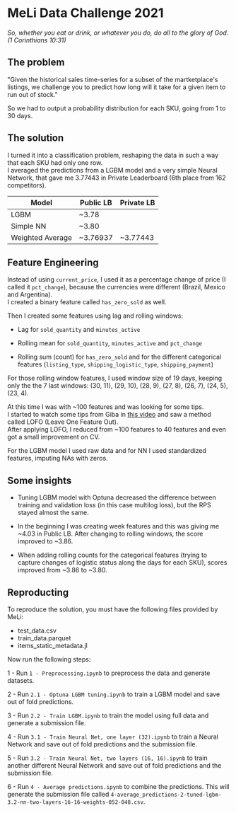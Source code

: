 # MeLi Data Challenge 2021

*So, whether you eat or drink, or whatever you do, do all to the glory of God. (1 Corinthians 10:31)*

## The problem   
"Given the historical sales time-series for a subset of the martketplace's listings, we challenge you to predict how long will it take for a given item to run out of stock."     

So we had to output a probability distribution for each SKU, going from 1 to 30 days.   


## The solution    
I turned it into a classification problem, reshaping the data in such a way that
each SKU had only one row.    
I averaged the predictions from a LGBM model and a very simple Neural Network, that gave me 3.77443 in Private Leaderboard (6th place from 162 competitors).    
     

| Model     	    | Public LB 	| Private LB 	|
|-------------------|---------------|---------------|
| LGBM      	    | ~3.78     	|           	|
| Simple NN 	    | ~3.80     	|           	|
| Weighted Average	| ~3.76937  	| ~3.77443   	|



## Feature Engineering    
Instead of using `current_price`, I used it as a percentage change of price (I called it `pct_change`), because the currencies were different (Brazil, Mexico and Argentina).   
I created a binary feature called `has_zero_sold` as well.

Then I created some features using lag and rolling windows:

- Lag for `sold_quantity` and `minutes_active`

- Rolling mean for `sold_quantity`, `minutes_active` and `pct_change` 

- Rolling sum (count) for `has_zero_sold` and for the different categorical features (`listing_type`, `shipping_logistic_type`, `shipping_payment`)

For those rolling window features, I used window size of 19 days, keeping only the the 7 last windows: (30, 11), (29, 10), (28, 9), (27, 8), (26, 7), (24, 5), (23, 4).

At this time I was with ~100 features and was looking for some tips.        
I started to watch some tips from Giba in [this video](https://www.youtube.com/watch?v=RtqtM1UJfZc) and saw a method called LOFO (Leave One Feature Out).   
After applying LOFO, I reduced from ~100 features to 40 features and even got a small improvement on CV.    

For the LGBM model I used raw data and for NN I used standardized features, imputing NAs with zeros.

## Some insights
- Tuning LGBM model with Optuna decreased the difference between training and validation loss (in this case multilog loss), but the RPS stayed almost the same.   

- In the beginning I was creating week features and this was giving me ~4.03 in Public LB. After changing to rolling windows, the score improved to ~3.86. 

- When adding rolling counts for the categorical features (trying to capture changes of logistic status along the days for each SKU), scores improved from ~3.86 to ~3.80. 


## Reproducting    
To reproduce the solution, you must have the following files provided by MeLi:

- test_data.csv
- train_data.parquet
- items_static_metadata.jl

Now run the following steps:

1 - Run `1 - Preprocessing.ipynb` to preprocess the data and generate datasets.

2 - Run `2.1 - Optuna LGBM tuning.ipynb` to train a LGBM model and save out of fold predictions.

3 - Run `2.2 - Train LGBM.ipynb` to train the model using full data and generate a submission file.

4 - Run `3.1 - Train Neural Net, one layer (32).ipynb` to train a Neural Network and save out of fold predictions and the submission file.

5 - Run `3.2 - Train Neural Net, two layers (16, 16).ipynb` to train another different Neural Network and save out of fold predictions and the submission file.

6 - Run `4 - Average predictions.ipynb` to combine the predictions. This will generate the submission file called `4-average_predictions-2-tuned-lgbm-3.2-nn-two-layers-16-16-weights-052-048.csv`.

